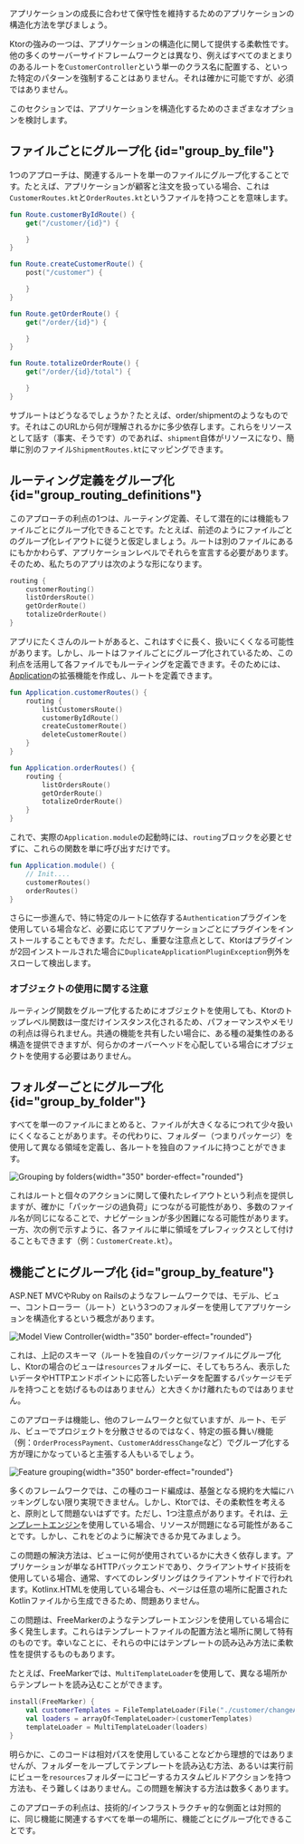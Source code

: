 [//]: # (title: アプリケーションの構造)

<link-summary>アプリケーションの成長に合わせて保守性を維持するためのアプリケーションの構造化方法を学びましょう。</link-summary>

Ktorの強みの一つは、アプリケーションの構造化に関して提供する柔軟性です。他の多くのサーバーサイドフレームワークとは異なり、例えばすべてのまとまりのあるルートを`CustomerController`という単一のクラス名に配置する、といった特定のパターンを強制することはありません。それは確かに可能ですが、必須ではありません。

このセクションでは、アプリケーションを構造化するためのさまざまなオプションを検討します。

## ファイルごとにグループ化 {id="group_by_file"}

1つのアプローチは、関連するルートを単一のファイルにグループ化することです。たとえば、アプリケーションが顧客と注文を扱っている場合、これは`CustomerRoutes.kt`と`OrderRoutes.kt`というファイルを持つことを意味します。

<tabs>
<tab title="CustomerRoutes.kt">

```kotlin
fun Route.customerByIdRoute() {
    get("/customer/{id}") {

    }
}

fun Route.createCustomerRoute() {
    post("/customer") {

    }
}
```
</tab>
<tab title="OrderRoutes.kt">

```kotlin
fun Route.getOrderRoute() {
    get("/order/{id}") {

    }
}

fun Route.totalizeOrderRoute() {
    get("/order/{id}/total") {

    }
}
```
</tab>
</tabs>

サブルートはどうなるでしょうか？たとえば、order/shipmentのようなものです。それはこのURLから何が理解されるかに多少依存します。これらをリソースとして話す（事実、そうです）のであれば、`shipment`自体がリソースになり、簡単に別のファイル`ShipmentRoutes.kt`にマッピングできます。

## ルーティング定義をグループ化 {id="group_routing_definitions"}

このアプローチの利点の1つは、ルーティング定義、そして潜在的には機能もファイルごとにグループ化できることです。たとえば、前述のようにファイルごとのグループ化レイアウトに従うと仮定しましょう。ルートは別のファイルにあるにもかかわらず、アプリケーションレベルでそれらを宣言する必要があります。そのため、私たちのアプリは次のような形になります。

```kotlin
routing {
    customerRouting()
    listOrdersRoute()
    getOrderRoute()
    totalizeOrderRoute()
}
```

アプリにたくさんのルートがあると、これはすぐに長く、扱いにくくなる可能性があります。しかし、ルートはファイルごとにグループ化されているため、この利点を活用して各ファイルでもルーティングを定義できます。そのためには、[Application](https://api.ktor.io/ktor-server/ktor-server-core/io.ktor.server.application/-application/index.html)の拡張機能を作成し、ルートを定義できます。

<tabs>
<tab title="CustomerRoutes.kt">

```kotlin
fun Application.customerRoutes() {
    routing {
        listCustomersRoute()
        customerByIdRoute()
        createCustomerRoute()
        deleteCustomerRoute()
    }    
}
```
</tab>
<tab title="OrderRoutes.kt">

```kotlin
fun Application.orderRoutes() {
    routing {
        listOrdersRoute()
        getOrderRoute()
        totalizeOrderRoute()
    }
}
```
</tab>
</tabs>

これで、実際の`Application.module`の起動時には、`routing`ブロックを必要とせずに、これらの関数を単に呼び出すだけです。

```kotlin
fun Application.module() {
    // Init....
    customerRoutes()
    orderRoutes()
}
```

さらに一歩進んで、特に特定のルートに依存する`Authentication`プラグインを使用している場合など、必要に応じてアプリケーションごとにプラグインをインストールすることもできます。ただし、重要な注意点として、Ktorはプラグインが2回インストールされた場合に`DuplicateApplicationPluginException`例外をスローして検出します。

### オブジェクトの使用に関する注意

ルーティング関数をグループ化するためにオブジェクトを使用しても、Ktorのトップレベル関数は一度だけインスタンス化されるため、パフォーマンスやメモリの利点は得られません。共通の機能を共有したい場合に、ある種の凝集性のある構造を提供できますが、何らかのオーバーヘッドを心配している場合にオブジェクトを使用する必要はありません。

## フォルダーごとにグループ化 {id="group_by_folder"}

すべてを単一のファイルにまとめると、ファイルが大きくなるにつれて少々扱いにくくなることがあります。その代わりに、フォルダー（つまりパッケージ）を使用して異なる領域を定義し、各ルートを独自のファイルに持つことができます。

![Grouping by folders](ktor-routing-1.png){width="350" border-effect="rounded"}

これはルートと個々のアクションに関して優れたレイアウトという利点を提供しますが、確かに「パッケージの過負荷」につながる可能性があり、多数のファイル名が同じになることで、ナビゲーションが多少困難になる可能性があります。一方、次の例で示すように、各ファイルに単に領域をプレフィックスとして付けることもできます（例：`CustomerCreate.kt`）。

## 機能ごとにグループ化 {id="group_by_feature"}

ASP.NET MVCやRuby on Railsのようなフレームワークでは、モデル、ビュー、コントローラー（ルート）という3つのフォルダーを使用してアプリケーションを構造化するという概念があります。

![Model View Controller](ktor-routing-2.png){width="350" border-effect="rounded"}

これは、上記のスキーマ（ルートを独自のパッケージ/ファイルにグループ化し、Ktorの場合のビューは`resources`フォルダーに、そしてもちろん、表示したいデータやHTTPエンドポイントに応答したいデータを配置するパッケージモデルを持つことを妨げるものはありません）と大きくかけ離れたものではありません。

このアプローチは機能し、他のフレームワークと似ていますが、ルート、モデル、ビューでプロジェクトを分散させるのではなく、特定の振る舞い/機能（例：`OrderProcessPayment`、`CustomerAddressChange`など）でグループ化する方が理にかなっていると主張する人もいるでしょう。

![Feature grouping](ktor-routing-3.png){width="350" border-effect="rounded"}

多くのフレームワークでは、この種のコード編成は、基盤となる規約を大幅にハッキングしない限り実現できません。しかし、Ktorでは、その柔軟性を考えると、原則として問題ないはずです。ただし、1つ注意点があります。それは、[テンプレートエンジン](server-templating.md)を使用している場合、リソースが問題になる可能性があることです。しかし、これをどのように解決できるか見てみましょう。

この問題の解決方法は、ビューに何が使用されているかに大きく依存します。アプリケーションが単なるHTTPバックエンドであり、クライアントサイド技術を使用している場合、通常、すべてのレンダリングはクライアントサイドで行われます。Kotlinx.HTMLを使用している場合も、ページは任意の場所に配置されたKotlinファイルから生成できるため、問題ありません。

この問題は、FreeMarkerのようなテンプレートエンジンを使用している場合に多く発生します。これらはテンプレートファイルの配置方法と場所に関して特有のものです。幸いなことに、それらの中にはテンプレートの読み込み方法に柔軟性を提供するものもあります。

たとえば、FreeMarkerでは、`MultiTemplateLoader`を使用して、異なる場所からテンプレートを読み込むことができます。

```kotlin
install(FreeMarker) {
    val customerTemplates = FileTemplateLoader(File("./customer/changeAddress"))
    val loaders = arrayOf<TemplateLoader>(customerTemplates)
    templateLoader = MultiTemplateLoader(loaders)
}
```

明らかに、このコードは相対パスを使用していることなどから理想的ではありませんが、フォルダーをループしてテンプレートを読み込む方法、あるいは実行前にビューを`resources`フォルダーにコピーするカスタムビルドアクションを持つ方法も、そう難しくはありません。この問題を解決する方法は数多くあります。

このアプローチの利点は、技術的/インフラストラクチャ的な側面とは対照的に、同じ機能に関連するすべてを単一の場所に、機能ごとにグループ化できることです。